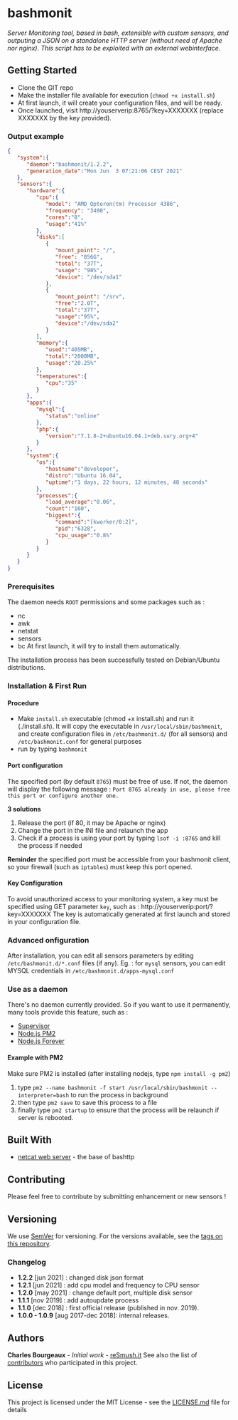 # bashmonit

*Server Monitoring tool, based in bash, extensible with custom sensors, and outputing a JSON on a standalone HTTP server (without need of Apache nor nginx). This script has to be exploited with an external webinterface.*

## Getting Started

* Clone the GIT repo
* Make the installer file available for execution (`chmod +x install.sh`)
* At first launch, it will create your configuration files, and will be ready.
* Once launched, visit http://youserverip:8765/?key=XXXXXXX (replace XXXXXXX by the key provided).

### Output example

```json
{
   "system":{
      "daemon":"bashmonit/1.2.2",
      "generation_date":"Mon Jun  3 07:21:06 CEST 2021"
   },
   "sensors":{
      "hardware":{
         "cpu":{
            "model": "AMD Opteron(tm) Processor 4386",
            "frequency": "3400",
            "cores":"8",
            "usage":"41%"
         },
         "disks":[
            {
               "mount_point": "/",
               "free": "856G",
               "total": "37T",
               "usage": "98%",
               "device": "/dev/sda1"
            },
            {
               "mount_point": "/srv",
               "free":"2.0T",
               "total":"37T",
               "usage":"95%",
               "device":"/dev/sda2"
            }
         ],
         "memory":{
            "used":"405MB",
            "total":"2000MB",
            "usage":"20.25%"
         },
         "temperatures":{
            "cpu":"35"
         }
      },
      "apps":{
         "mysql":{
            "status":"online"
         },
         "php":{
            "version":"7.1.8-2+ubuntu16.04.1+deb.sury.org+4"
         }
      },
      "system":{
         "os":{
            "hostname":"developer",
            "distro":"Ubuntu 16.04",
            "uptime":"1 days, 22 hours, 12 minutes, 48 seconds"
         },
         "processes":{
            "load_average":"0.06",
            "count":"160",
            "biggest":{
               "command":"[kworker/0:2]",
               "pid":"6328",
               "cpu_usage":"0.8%"
            }
         }
      }
   }
}
```


### Prerequisites

The daemon needs `ROOT` permissions and some packages such as :
* nc
* awk
* netstat
* sensors
* bc
At first launch, it will try to install them automatically.

The installation process has been successfully tested on Debian/Ubuntu distributions.

### Installation & First Run

#### Procedure

- Make `install.sh` executable (chmod +x install.sh) and run it (./install.sh). It will copy the executable in `/usr/local/sbin/bashmonit`, and create configuration files in `/etc/bashmonit.d/` (for all sensors) and `/etc/bashmonit.conf` for general purposes
- run by typing `bashmonit`

#### Port configuration

The specified port (by default `8765`) must be free of use. If not, the daemon will display the following message :
`Port 8765 already in use, please free this port or configure another one.`

**3 solutions**
1. Release the port (if 80, it may be Apache or nginx)
2. Change the port in the INI file and relaunch the app
3. Check if a process is using your port by typing `lsof -i :8765` and kill the process if needed
 
**Reminder** the specified port must be accessible from your bashmonit client, so your firewall (such as `iptables`) must keep this port opened.

#### Key Configuration

To avoid unauthorized access to your monitoring system, a key must be specified using GET parameter `key`, such as : http://youserverip:port/?key=XXXXXXX
The key is automatically generated at first launch and stored in your configuration file.

### Advanced onfiguration

After installation, you can edit all sensors parameters by editing `/etc/bashmonit.d/*.conf` files (if any).
Eg. : for `mysql` sensors, you can edit MYSQL credentials in `/etc/bashmonit.d/apps-mysql.conf` 


### Use as a daemon

There's no daemon currently provided. So if you want to use it permanently, many tools provide this feature, such as :
- [Supervisor](http://supervisord.org/)
- [Node.js PM2](https://pm2.keymetrics.io/)
- [Node.js Forever](https://www.npmjs.com/package/forever)

#### Example with PM2

Make sure PM2 is installed (after installing nodejs, type `npm install -g pm2`)
1. type `pm2 --name bashmonit -f start /usr/local/sbin/bashmonit --interpreter=bash` to run the process in background
2. then type `pm2 save` to save this process to a file
3. finally type `pm2 startup` to ensure that the process will be relaunch if server is rebooted.


## Built With

* [netcat web server](https://forums.hak5.org/index.php?/topic/30075-bash-netcat-only-web-server/) - the base of bashttp

## Contributing

Please feel free to contribute by submitting enhancement or new sensors !

## Versioning

We use [SemVer](http://semver.org/) for versioning. For the versions available, see the [tags on this repository](https://github.com/charlyie/bashmonit/tags). 

### Changelog
* **1.2.2** [jun 2021] : changed disk json format
* **1.2.1** [jun 2021] : add cpu model and frequency to CPU sensor
* **1.2.0** [may 2021] : change default port, multiple disk sensor 
* **1.1.1** [nov 2019] : add autoupdate process 
* **1.1.0** [dec 2018] : first official release (published in nov. 2019).
* **1.0.0 - 1.0.9** [aug 2017-dec 2018]: internal releases.

## Authors

**Charles Bourgeaux** - *Initial work* - [reSmush.it](https://resmush.it)
See also the list of [contributors](https://github.com/charlyie/bashmonit/contributors) who participated in this project.

## License

This project is licensed under the MIT License - see the [LICENSE.md](LICENSE.md) file for details


